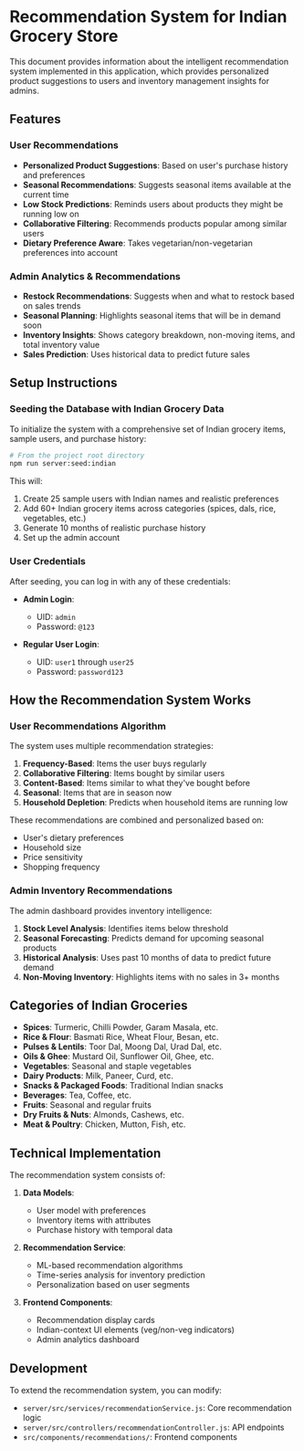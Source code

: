 # Recommendation System for Indian Grocery Store

This document provides information about the intelligent recommendation system implemented in this application, which provides personalized product suggestions to users and inventory management insights for admins.

## Features

### User Recommendations
- **Personalized Product Suggestions**: Based on user's purchase history and preferences
- **Seasonal Recommendations**: Suggests seasonal items available at the current time
- **Low Stock Predictions**: Reminds users about products they might be running low on
- **Collaborative Filtering**: Recommends products popular among similar users
- **Dietary Preference Aware**: Takes vegetarian/non-vegetarian preferences into account

### Admin Analytics & Recommendations
- **Restock Recommendations**: Suggests when and what to restock based on sales trends
- **Seasonal Planning**: Highlights seasonal items that will be in demand soon
- **Inventory Insights**: Shows category breakdown, non-moving items, and total inventory value
- **Sales Prediction**: Uses historical data to predict future sales

## Setup Instructions

### Seeding the Database with Indian Grocery Data

To initialize the system with a comprehensive set of Indian grocery items, sample users, and purchase history:

```bash
# From the project root directory
npm run server:seed:indian
```

This will:
1. Create 25 sample users with Indian names and realistic preferences
2. Add 60+ Indian grocery items across categories (spices, dals, rice, vegetables, etc.)
3. Generate 10 months of realistic purchase history
4. Set up the admin account

### User Credentials

After seeding, you can log in with any of these credentials:

- **Admin Login**:
  - UID: `admin`
  - Password: `@123`

- **Regular User Login**:
  - UID: `user1` through `user25`
  - Password: `password123`

## How the Recommendation System Works

### User Recommendations Algorithm

The system uses multiple recommendation strategies:

1. **Frequency-Based**: Items the user buys regularly
2. **Collaborative Filtering**: Items bought by similar users
3. **Content-Based**: Items similar to what they've bought before
4. **Seasonal**: Items that are in season now
5. **Household Depletion**: Predicts when household items are running low

These recommendations are combined and personalized based on:
- User's dietary preferences
- Household size
- Price sensitivity
- Shopping frequency

### Admin Inventory Recommendations

The admin dashboard provides inventory intelligence:

1. **Stock Level Analysis**: Identifies items below threshold
2. **Seasonal Forecasting**: Predicts demand for upcoming seasonal products
3. **Historical Analysis**: Uses past 10 months of data to predict future demand
4. **Non-Moving Inventory**: Highlights items with no sales in 3+ months

## Categories of Indian Groceries

- **Spices**: Turmeric, Chilli Powder, Garam Masala, etc.
- **Rice & Flour**: Basmati Rice, Wheat Flour, Besan, etc.
- **Pulses & Lentils**: Toor Dal, Moong Dal, Urad Dal, etc.
- **Oils & Ghee**: Mustard Oil, Sunflower Oil, Ghee, etc.
- **Vegetables**: Seasonal and staple vegetables
- **Dairy Products**: Milk, Paneer, Curd, etc.
- **Snacks & Packaged Foods**: Traditional Indian snacks
- **Beverages**: Tea, Coffee, etc.
- **Fruits**: Seasonal and regular fruits
- **Dry Fruits & Nuts**: Almonds, Cashews, etc.
- **Meat & Poultry**: Chicken, Mutton, Fish, etc.

## Technical Implementation

The recommendation system consists of:

1. **Data Models**:
   - User model with preferences
   - Inventory items with attributes
   - Purchase history with temporal data

2. **Recommendation Service**:
   - ML-based recommendation algorithms
   - Time-series analysis for inventory prediction
   - Personalization based on user segments

3. **Frontend Components**:
   - Recommendation display cards
   - Indian-context UI elements (veg/non-veg indicators)
   - Admin analytics dashboard

## Development

To extend the recommendation system, you can modify:

- `server/src/services/recommendationService.js`: Core recommendation logic
- `server/src/controllers/recommendationController.js`: API endpoints
- `src/components/recommendations/`: Frontend components